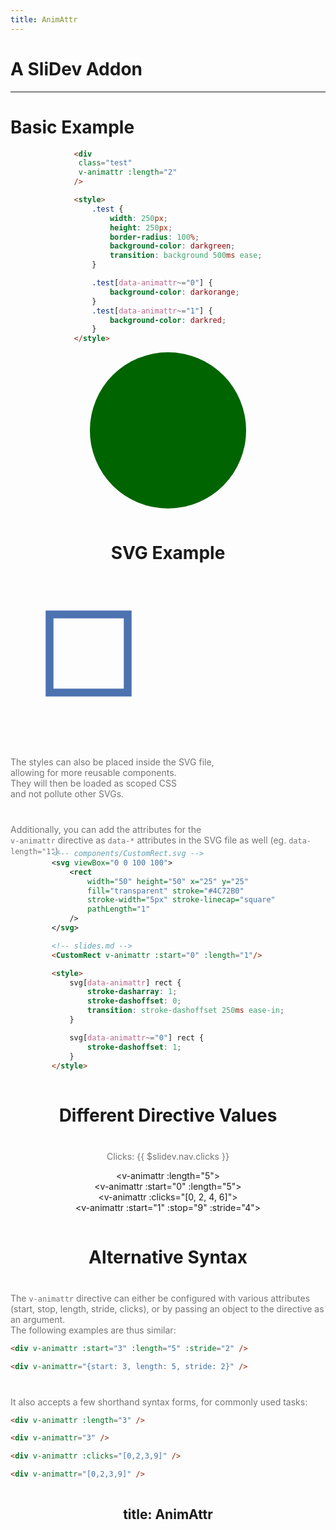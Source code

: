 ```yaml
---
title: AnimAttr
---
```


<div class="w-full h-full flex flex-col justify-center items-center">

<logo-1 class="mb-8" />

# A SliDev Addon

<div class="w-full flex flex-row justify-center gap-8 mt-12 text-6xl">
    <a href="https://github.com/0phoff/slidev-addon-animattr" target="_blank"><mdi-github /></a>
    <a href="https://www.npmjs.com/package/slidev-addon-animattr" target="_blank"><carbon-logo-npm /></a>
</div>
</div>

<style>
    h1 {
        @apply !text-4xl uppercase font-light;
    }

    a {
        border: none !important;
        transition: 100ms ease transform;
    }

    a:focus-visible, a:hover, a:active {
        transform: scale(1.2);
    }
</style>

---

# Basic Example

<div class="grid grid-cols-2 place-items-center w-full">

```html
<div
 class="test"
 v-animattr :length="2"
/>

<style>
    .test {
        width: 250px;
        height: 250px;
        border-radius: 100%;
        background-color: darkgreen;
        transition: background 500ms ease;
    }

    .test[data-animattr~="0"] {
        background-color: darkorange;
    }
    .test[data-animattr~="1"] {
        background-color: darkred;
    }
</style>
```

<div class="test" v-animattr="2" />
</div>

<style>
    .place-items-center {
        place-items: center
    }
    
    .test {
        width: 250px;
        height: 250px;
        border-radius: 100%;
        background-color: darkgreen;
        transition: background 500ms ease;
    }

    .test[data-animattr~="0"] {
        background-color: darkorange;
    }
    .test[data-animattr~="1"] {
        background-color: darkred;
    }
</style>

---

# SVG Example

<div class="grid grid-cols-2 place-items-center w-full">

<div class="flex flex-col justify-around text-center items-center">

<!-- SVG is used inline here so we do not need a separate file, but it can be placed in components. -->
<svg width="250px" viewBox="0 0 100 100" v-animattr="1" :start="0">
    <rect width="50" height="50" x="25" y="25" fill="transparent" stroke="#4C72B0" stroke-width="5px" stroke-linecap="square" pathLength="1" />
</svg>

The styles can also be placed inside the SVG file,  
allowing for more reusable components.  
They will then be loaded as scoped CSS  
and not pollute other SVGs.

Additionally, you can add the attributes for the  
`v-animattr` directive as `data-*` attributes in the SVG file as well (eg. `data-length="1"`).
</div>

<div style="margin-top: -25px">

```svg
<!-- components/CustomRect.svg -->
<svg viewBox="0 0 100 100">
    <rect
        width="50" height="50" x="25" y="25"
        fill="transparent" stroke="#4C72B0"
        stroke-width="5px" stroke-linecap="square"
        pathLength="1"
    />
</svg>
```

```html
<!-- slides.md -->
<CustomRect v-animattr :start="0" :length="1"/>

<style>
    svg[data-animattr] rect {
        stroke-dasharray: 1;
        stroke-dashoffset: 0;
        transition: stroke-dashoffset 250ms ease-in;
    }

    svg[data-animattr~="0"] rect {
        stroke-dashoffset: 1;
    }
</style>
```

</div>
</div>

<style>
    .place-items-center {
        place-items: center
    }

    p {
        opacity: 0.6;
        margin-top: 0 !important;
    }
    

    svg[data-animattr] rect {
        stroke-dasharray: 1;
        stroke-dashoffset: 1;
        transition: stroke-dashoffset 250ms ease-in 200ms;
    }

    svg[data-animattr~="0"] rect {
        stroke-dashoffset: 0;
    }
</style>


---

# Different Directive Values

Clicks: {{ $slidev.nav.clicks }}

<div v-animattr="5">&lt;v-animattr :length="5"&gt;</div>

<div v-animattr="5" :start="0">&lt;v-animattr :start="0" :length="5"&gt;</div>

<div v-animattr="[0, 2, 4, 6]">&lt;v-animattr :clicks="[0, 2, 4, 6]"&gt;</div>

<div v-animattr="{start: 1, stop: 9, stride: 4}">&lt;v-animattr :start="1" :stop="9" :stride="4"&gt;</div>

<style>
    div[data-animattr] {
        margin: 2.5rem 0;
    }

    div[data-animattr]::after {
        content: "‣ " attr(data-animattr);
        display: block;
        padding-top: 5px;
        opacity: 0.4;
    }
</style>

---

# Alternative Syntax

<v-click>

The `v-animattr` directive can either be configured with various attributes (start, stop, length, stride, clicks),
or by passing an object to the directive as an argument.  
The following examples are thus similar:

```html
<div v-animattr :start="3" :length="5" :stride="2" />

<div v-animattr="{start: 3, length: 5, stride: 2}" />
```

</v-click>

<v-click>

It also accepts a few shorthand syntax forms, for commonly used tasks:

```html
<div v-animattr :length="3" />

<div v-animattr="3" />
```

```html
<div v-animattr :clicks="[0,2,3,9]" />

<div v-animattr="[0,2,3,9]" />
```

</v-click>

<style>
    .slidev-layout h1 + p {
        opacity: 1;
    }

    p {
        margin-top: 2.5rem !important;

    }
</style>


---
title: AnimAttr
---

<div class="w-full h-full flex flex-col justify-center items-center">

<logo-2 />

<div class="w-full flex flex-row justify-center gap-8 mt-12 text-6xl">
    <a href="https://github.com/0phoff/slidev-addon-animattr" target="_blank"><mdi-github /></a>
    <a href="https://www.npmjs.com/package/slidev-addon-animattr" target="_blank"><carbon-logo-npm /></a>
</div>
</div>

<style>
    h1 {
        @apply !text-4xl uppercase font-light;
    }

    a {
        border: none !important;
        transition: 100ms ease transform;
    }

    a:focus-visible, a:hover, a:active {
        transform: scale(1.2);
    }
</style>
